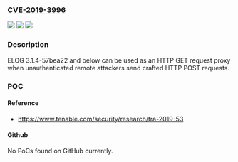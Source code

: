 ### [CVE-2019-3996](https://cve.mitre.org/cgi-bin/cvename.cgi?name=CVE-2019-3996)
![](https://img.shields.io/static/v1?label=Product&message=ELOG&color=blue)
![](https://img.shields.io/static/v1?label=Version&message=n%2Fa&color=blue)
![](https://img.shields.io/static/v1?label=Vulnerability&message=CWE-441%20Unintended%20Proxy&color=brighgreen)

### Description

ELOG 3.1.4-57bea22 and below can be used as an HTTP GET request proxy when unauthenticated remote attackers send crafted HTTP POST requests.

### POC

#### Reference
- https://www.tenable.com/security/research/tra-2019-53

#### Github
No PoCs found on GitHub currently.

